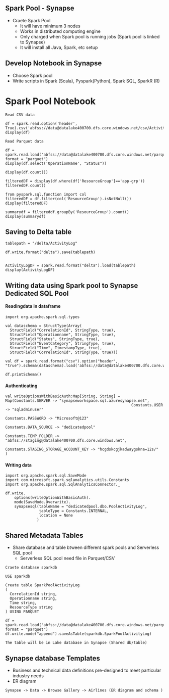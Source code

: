 ## Spark Pool - Synapse
- Craete Spark Pool
  - It will have minimum 3 nodes
  - Works in distributed computing engine
  - Only charged when Spark pool is running jobs (Spark pool is linked to Synapse)
  - It will install all Java, Spark, etc setup
 
## Develop Notebook in Synapse
- Choose Spark pool
- Write scripts in Spark (Scala), Pyspark(Python), Spark SQL, SparkR (R)

# Spark Pool Notebook

```
Read CSV data

df = spark.read.option('header', True).csv('abfss://data@datalake400700.dfs.core.windows.net/csv/ActivityLog01.csv')
display(df)

```

```
Read Parquet data

df = spark.read.load('abfss://data@datalake400700.dfs.core.windows.net/parquet/ActivityLog01.parquet', format = "parquet")
display(df.select('OperationName', "Status"))

display(df.count())

filteredDF = display(df.where(df['ResourceGroup']=='app-grp'))
filteredDF.count()

from pyspark.sql.function import col
filteredDF = df.filter(col('ResourceGroup').isNotNull())
display(filteredDF)

summarydf = filtereddf.groupBy('ResourceGroup').count()
display(summarydf)
```

## Saving to Delta table

```
tablepath = "/delta/ActivityLog"

df.write.format("delta").save(tablepath)


ActivityLogDF = spark.read.format("delta").load(tablepath)
display(ActivityLogDF)
```


## Writing data using Spark pool to Synapse Dedicated SQL Pool

#### Readingdata in dataframe
```
import org.apache.spark.sql.types

val dataschema = StructType(Array(
  StructField("CorrelationId", StringType, true),
  StructField("Operationname", StringType, true),
  StructField("Status", StringType, true),
  StructField("EventCategory", StringType, true),
  StructField("Time", TimestampType, true),
  StructField("CorrelationId", StringType, true)))

val df = spark.read.format("csv").option("header", "true").schema(dataschema).load('abfss://data@datalake400700.dfs.core.windows.net/csv/ActivityLog01.parquet')

df.printSchema()
```

#### Authenticating 
```
val writeOptionsWithBasicAuth:Map[String, String] = Map(Constants.SERVER -> "synapseworkspace.sql.azuresynapse.net",
                                                        Constants.USER -> "sqladminuser"
                                                        Constants.PASSWORD -> "Microsoft@123"
                                                        Constants.DATA_SOURCE -> "dedicatedpool"
                                                        Constants.TEMP_FOLDER -> "abfss://staging@datalake400700.dfs.core.windows.net",
                                                        Constants.STAGING_STORAGE_ACCOUNT_KEY -> "hcgdskcgjkadwaygskna=12s/"
)

```

#### Writing data
```
import org.apache.spark.sql.SaveMode
import com.microsoft.spark.sqlanalytics.utils.Constants
import org.apache.spark.sql.SqlAnalyticsConnector._

df.write.
    options(writeOptionWithBasicAuth).
    mode(SaveMode.Overwrite).
    synapsesql(tableName = "dedicatedpool.dbo.PoolActivityLog",
               tableType = Constants.INTERNAL,
               location = None
              )
```

## Shared Metadata Tables
- Share database and table btween different spark pools and Serverless SQL pool
  - Serverless SQL pool need file in Parquet/CSV


```
Craete database sparkdb

USE sparkdb

Create table SparkPoolActivityLog
(
  CorrelationId string,
  Operationname string,
  Time string,
  ResourceType string
) USING PARQUET

df = spark.read.load('abfss://data@datalake400700.dfs.core.windows.net/parquet/ActivityLog01.parquet', format = "parquet")
df.write.mode("append").saveAsTable(sparkdb.SparkPoolActivityLog)

The table will be in Lake database in Synapse (Shared db/table)
```

## Synapse database Templates
- Business and technical data definitions pre-designed to meet particular industry needs
- ER diagram

```
Synapse -> Data -> Browse Gallery -> Airlines (ER diagram and schema )
```















